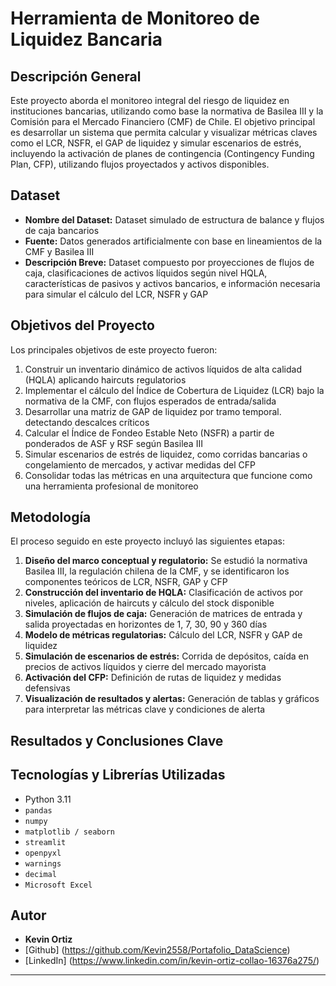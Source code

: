 # Herramienta de Monitoreo de Liquidez Bancaria

## Descripción General

Este proyecto aborda el monitoreo integral del riesgo de liquidez en instituciones bancarias, utilizando como base la normativa de Basilea III y la Comisión para el Mercado Financiero (CMF) de Chile. El objetivo principal es desarrollar un sistema que permita calcular y visualizar métricas claves como el LCR, NSFR, el GAP de liquidez y simular escenarios de estrés, incluyendo la activación de planes de contingencia (Contingency Funding Plan, CFP), utilizando flujos proyectados y activos disponibles.

## Dataset

* **Nombre del Dataset:** Dataset simulado de estructura de balance y flujos de caja bancarios
* **Fuente:** Datos generados artificialmente con base en lineamientos de la CMF y Basilea III
* **Descripción Breve:** Dataset compuesto por proyecciones de flujos de caja, clasificaciones de activos líquidos según nivel HQLA, características de pasivos y activos bancarios, e información necesaria para simular el cálculo del LCR, NSFR y GAP

## Objetivos del Proyecto

Los principales objetivos de este proyecto fueron:

1. Construir un inventario dinámico de activos líquidos de alta calidad (HQLA) aplicando haircuts regulatorios
2. Implementar el cálculo del Índice de Cobertura de Liquidez (LCR) bajo la normativa de la CMF, con flujos esperados de entrada/salida
3. Desarrollar una matriz de GAP de liquidez por tramo temporal. detectando descalces críticos
4. Calcular el Índice de Fondeo Estable Neto (NSFR) a partir de ponderados de ASF y RSF según Basilea III
5. Simular escenarios de estrés de liquidez, como corridas bancarias o congelamiento de mercados, y activar medidas del CFP
6. Consolidar todas las métricas en una arquitectura que funcione como una herramienta profesional de monitoreo

## Metodología

El proceso seguido en este proyecto incluyó las siguientes etapas:

1. **Diseño del marco conceptual y regulatorio:** Se estudió la normativa Basilea III, la regulación chilena de la CMF, y se identificaron los componentes teóricos de LCR, NSFR, GAP y CFP
2. **Construcción del inventario de HQLA:** Clasificación de activos por niveles, aplicación de haircuts y cálculo del stock disponible
3. **Simulación de flujos de caja:** Generación de matrices de entrada y salida proyectadas en horizontes de 1, 7, 30, 90 y 360 días
4. **Modelo de métricas regulatorias:** Cálculo del LCR, NSFR y GAP de liquidez
5. **Simulación de escenarios de estrés:** Corrida de depósitos, caída en precios de activos líquidos y cierre del mercado mayorista
6. **Activación del CFP:** Definición de rutas de liquidez y medidas defensivas
7. **Visualización de resultados y alertas:** Generación de tablas y gráficos para interpretar las métricas clave y condiciones de alerta

## Resultados y Conclusiones Clave



## Tecnologías y Librerías Utilizadas

* Python 3.11
* `pandas`
* `numpy`
* `matplotlib / seaborn`
* `streamlit`
* `openpyxl`
* `warnings`
* `decimal`
* `Microsoft Excel`

## Autor

* **Kevin Ortiz**
* [Github] (https://github.com/Kevin2558/Portafolio_DataScience)
* [LinkedIn] (https://www.linkedin.com/in/kevin-ortiz-collao-16376a275/)

---
